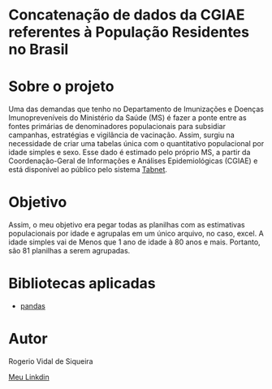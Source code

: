 # Concatenação de dados da CGIAE referentes à População Residentes no Brasil 

# Sobre o projeto

Uma das demandas que tenho no Departamento de Imunizações e Doenças Imunopreveníveis do Ministério da Saúde (MS) é fazer a ponte entre as fontes primárias de denominadores populacionais para subsidiar campanhas, estratégias e vigilância de vacinação. Assim, surgiu na necessidade de criar uma tabelas única com o quantitativo populacional por idade simples e sexo. Esse dado é estimado pelo próprio MS, a partir da Coordenação-Geral de Informações e Análises Epidemiológicas (CGIAE) e está disponível ao público pelo sistema [Tabnet](http://tabnet.datasus.gov.br/cgi/deftohtm.exe?ibge/cnv/popsvsbr.def).

# Objetivo

Assim, o meu objetivo era pegar todas as planilhas com as estimativas populacionais por idade e agrupalas em um único arquivo, no caso, excel. A idade simples vai de Menos que 1 ano de idade à 80 anos e mais. Portanto, são 81 planilhas a serem agrupadas.

# Bibliotecas aplicadas
- [pandas](https://pandas.pydata.org/)

# Autor
Rogerio Vidal de Siqueira

<a href="https://www.linkedin.com/in/rogerio-vidal-de-siqueira-9478aa136/" target="_blank" rel="noopener noreferrer">Meu Linkdin</a>

